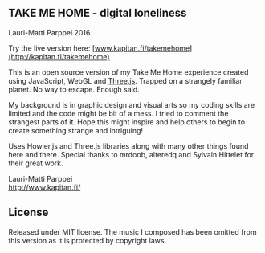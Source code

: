 ## TAKE ME HOME - digital loneliness
Lauri-Matti Parppei 2016

Try the live version here: [www.kapitan.fi/takemehome](http://kapitan.fi/takemehome)

This is an open source version of my Take Me Home experience created using JavaScript, WebGL and [Three.js](http://threejs.org). Trapped on a strangely familiar planet. No way to escape. Enough said.

My background is in graphic design and visual arts so my coding skills are limited and the code might be bit of a mess. I tried to comment the strangest parts of it. 
Hope this might inspire and help others to begin to create something strange and intriguing!

Uses Howler.js and Three.js libraries along with many other things found here and there. Special thanks to mrdoob, alteredq and Sylvain Hittelet for their great work.

Lauri-Matti Parppei  
http://www.kapitan.fi/

## License

Released under MIT license. The music I composed has been omitted from this version as it is protected by copyright laws.
